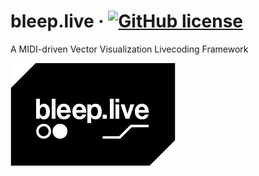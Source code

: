 # bleep.live &middot; [![GitHub license](https://img.shields.io/badge/license-GPL-blue.svg)](https://github.com/alek/bleep/master/LICENSE) 
A MIDI-driven Vector Visualization Livecoding Framework


![alt text](https://raw.githubusercontent.com/alek/bleep/master/bleep.jpg)
